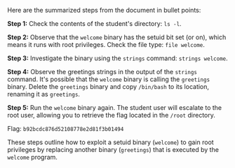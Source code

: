 

Here are the summarized steps from the document in bullet points:

**Step 1:** Check the contents of the student's directory: `ls -l`.

**Step 2:** Observe that the `welcome` binary has the setuid bit set (or on), which means it runs with root privileges. Check the file type: `file welcome`.

**Step 3:** Investigate the binary using the `strings` command: `strings welcome`.

**Step 4:** Observe the greetings strings in the output of the `strings` command. It's possible that the `welcome` binary is calling the `greetings` binary. Delete the `greetings` binary and copy `/bin/bash` to its location, renaming it as `greetings`.

**Step 5:** Run the `welcome` binary again. The student user will escalate to the root user, allowing you to retrieve the flag located in the `/root` directory.

Flag: `b92bcdc876d52108778e2d81f3b01494`

These steps outline how to exploit a setuid binary (`welcome`) to gain root privileges by replacing another binary (`greetings`) that is executed by the `welcome` program.
